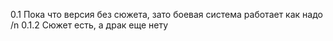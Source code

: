 0.1 Пока что версия без сюжета, зато боевая система работает как надо /n
0.1.2 Сюжет есть, а драк еще нету
